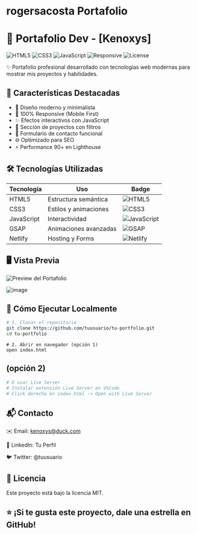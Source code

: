# rogersacosta Portafolio
# 🚀 Portafolio Dev - [Kenoxys]  

![HTML5](https://img.shields.io/badge/HTML5-E34F26?logo=html5&logoColor=white)
![CSS3](https://img.shields.io/badge/CSS3-1572B6?logo=css3&logoColor=white)
![JavaScript](https://img.shields.io/badge/JavaScript-F7DF1E?logo=javascript&logoColor=black)
![Responsive](https://img.shields.io/badge/Responsive-Yes-brightgreen)
![License](https://img.shields.io/badge/License-MIT-blue)

✨ Portafolio profesional desarrollado con tecnologías web modernas para mostrar mis proyectos y habilidades.

## 🌟 Características Destacadas
- 🎨 Diseño moderno y minimalista
- 📱 100% Responsive (Mobile First)
- ✨ Efectos interactivos con JavaScript
- 📂 Sección de proyectos con filtros
- 📧 Formulario de contacto funcional
- 🌐 Optimizado para SEO
- ⚡ Performance 90+ en Lighthouse

## 🛠️ Tecnologías Utilizadas
| Tecnología | Uso | Badge |
|------------|-----|-------|
| HTML5 | Estructura semántica | ![HTML5](https://img.shields.io/badge/HTML5-E34F26?logo=html5&logoColor=white) |
| CSS3 | Estilos y animaciones | ![CSS3](https://img.shields.io/badge/CSS3-1572B6?logo=css3&logoColor=white) |
| JavaScript | Interactividad | ![JavaScript](https://img.shields.io/badge/JavaScript-F7DF1E?logo=javascript&logoColor=black) |
| GSAP | Animaciones avanzadas | ![GSAP](https://img.shields.io/badge/GSAP-88CE02?logo=greensock&logoColor=white) |
| Netlify | Hosting y Forms | ![Netlify](https://img.shields.io/badge/Netlify-00C7B7?logo=netlify&logoColor=white) |

## 🖥️ Vista Previa
![Preview del Portafolio]((https://kenoxys.github.io/rogersacosta/))  

![image](https://github.com/user-attachments/assets/acf775b7-f635-4f46-8d83-f77f09bc5b78)


## 🚀 Cómo Ejecutar Localmente
```bash
# 1. Clonar el repositorio
git clone https://github.com/tuusuario/tu-portfolio.git
cd tu-portfolio
```
```
# 2. Abrir en navegador (opción 1)
open index.html
```
## (opción 2)
```bash
# O usar Live Server 
# Instalar extensión Live Server en VSCode
# Click derecho en index.html -> Open with Live Server
```

## 📬 Contacto
✉️ Email: kenoxys@duck.com

💼 LinkedIn: Tu Perfil

🐦 Twitter: @tuusuario

## 📜 Licencia
Este proyecto está bajo la licencia MIT.

## ⭐ ¡Si te gusta este proyecto, dale una estrella en GitHub!
